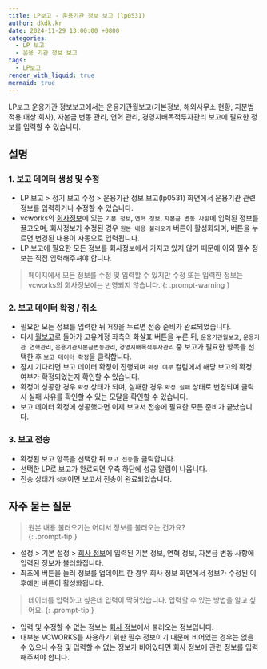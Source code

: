 ```yaml
---
title: LP보고 - 운용기관 정보 보고 (lp0531)
author: dkdk.kr
date: 2024-11-29 13:00:00 +0800
categories:
  - LP 보고
  - 운용 기관 정보 보고
tags:
  - LP보고
render_with_liquid: true
mermaid: true
---
```

LP보고 운용기관 정보보고에서는 운용기관월보고(기본정보, 해외사무소 현황, 지분법적용 대상 회사), 자본금 변동 관리, 연혁 관리, 경영지배목적투자관리 보고에 필요한 정보를 입력할 수 있습니다.

## 설명  
### 1. 보고 데이터 생성 및 수정
- LP 보고 > 정기 보고 수정 > 운용기관 정보 보고(lp0531) 화면에서 운용기관 관련 정보를 입력하거나 수정할 수 있습니다. 
-  vcworks의 [회사정보](https://vcworks.kr/se0051)에 있는 `기본 정보`, `연혁 정보`, `자본금 변동 사항`에 입력된 정보를 끌고오며, 회사정보가 수정된 경우 `원본 내용 불러오기` 버튼이 활성화되며, 버튼을 누르면 변경된 내용이 자동으로 입력됩니다. 
- LP 보고에 필요한 모든 정보를 회사정보에서 가지고 있지 않기 때문에 이외 필수 정보는 직접 입력해주셔야 합니다. 

> 페이지에서 모든 정보를 수정 및 입력할 수 있지만 수정 또는 입력한 정보는 vcworks의 회사정보에는 반영되지 않습니다.
{: .prompt-warning }

### 2. 보고 데이터 확정 / 취소 
 - 필요한 모든 정보를 입력한 뒤 `저장`을 누르면 전송 준비가 완료되었습니다. 
- 다시 [월보고](https://vcworks.kr/lc0101)로 돌아가 고유계정 좌측의 화살표 버튼을 누른 뒤, `운용기관월보고`, `운용기관 연혁관리`, `운용기관자본금변동관리`, `경영지배목적투자관리` 중 보고가 필요한 항목을 선택한 후 `보고 데이터 확정`을 클릭합니다. 
- 잠시 기다리면 보고 데이터 확정이 진행되며 `확정 여부` 컬럼에서 해당 보고의 확정 여부가 확정되었는지 확인할 수 있습니다. 
- 확정이 성공한 경우 `확정` 상태가 되며, 실패한 경우 `확정 실패` 상태로 변경되며 클릭 시 실패 사유를 확인할 수 있는 모달을 확인할 수 있습니다. 
- 보고 데이터 확정에 성공했다면 이제 보고서 전송에 필요한 모든 준비가 끝났습니다.

### 3. 보고 전송 
- 확정된 보고 항목을 선택한 뒤 `보고 전송`을 클릭합니다. 
- 선택한 LP로 보고가 완료되면 우측 하단에 성공 알림이 나옵니다. 
- 전송 상태가 `성공`이면 보고서 전송이 완료되었습니다.

## 자주 묻는 질문 
> 원본 내용 불러오기는 어디서 정보를 불러오는 건가요?  
{: .prompt-tip }

- 설정 > 기본 설정 > [회사 정보](https://vcworks.kr/se0051)에 입력된 기본 정보, 연혁 정보, 자본금 변동 사항에 입력된 정보가 불러와집니다.
- 최초에 버튼을 눌러 정보를 업데이트 한 경우 회사 정보 화면에서 정보가 수정된 이후에만 버튼이 활성화됩니다. 

> 데이터를 입력하고 싶은데 입력이 막혀있습니다. 입력할 수 있는 방법을 알고 싶어요.
{: .prompt-tip }

- 입력 및 수정할 수 없는 정보는 [회사 정보](https://vcworks.kr/se0051)에서 불러오는 정보입니다. 
- 대부분 VCWORKS를 사용하기 위한 필수 정보이기 때문에 비어있는 경우는 없을 수 있으나 수정 및 입력할 수 없는 정보가 비어있다면 회사 정보에 관련 정보를 입력해주셔야 합니다.